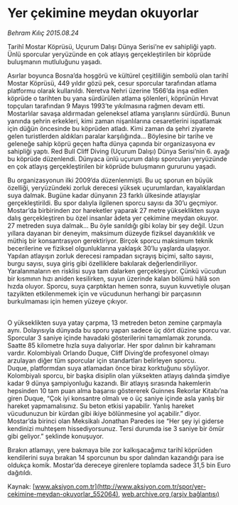 # Yer çekimine meydan okuyorlar

*Behram Kılıç 2015.08.24*

<div class="pNewsDetailMainContent ctx_content" itemprop="articleBody">
 <p>
  Tarihî Mostar Köprüsü, Uçurum Dalışı Dünya Serisi’ne ev sahipliği yaptı. Ünlü sporcular yeryüzünde en çok atlayış gerçekleştirilen bir köprüde buluşmanın mutluluğunu yaşadı.
 </p>
 <p>
  Asırlar boyunca Bosna’da hoşgörü ve kültürel çeşitliliğin sembolü olan tarihî Mostar Köprüsü, 449 yıldır gözü pek, cesur sporcular tarafından atlama platformu olarak kullanıldı. Neretva Nehri üzerine 1566’da inşa edilen köprüde o tarihten bu yana sürdürülen atlama şölenleri, köprünün Hırvat topçuları tarafından 9 Mayıs 1993’te yıkılmasına rağmen devam etti. Mostarlılar savaşa aldırmadan geleneksel atlama yarışlarını sürdürdü. Bunun yanında şehrin erkekleri, kimi zaman nişanlılarına cesaretlerini ispatlamak için düğün öncesinde bu köprüden atladı. Kimi zaman da şehri ziyarete gelen turistlerden aldıkları paralar karşılığında... Böylesine bir tarihe ve geleneğe sahip köprü geçen hafta dünya çapında bir organizasyona ev sahipliği yaptı. Red Bull Cliff Diving (Uçurum Dalışı) Dünya Serisi’nin 6. ayağı bu köprüde düzenlendi. Dünyaca ünlü uçurum dalışı sporcuları yeryüzünde en çok atlayış gerçekleştirilen bir köprüde buluşmanın gururunu yaşadı.
 </p>
 <p>
  Bu organizasyonun ilki 2009’da düzenlenmişti. Bu uç sporun en büyük özelliği, yeryüzündeki zorluk derecesi yüksek uçurumlardan, kayalıklardan suya dalmak. Bugüne kadar dünyanın 23 farklı ülkesinde atlayışlar gerçekleştirildi. Bu spor dalıyla ilgilenen sporcu sayısı da 30’u geçmiyor. Mostar’da birbirinden zor hareketler yaparak 27 metre yükseklikten suya dalış gerçekleştiren bu özel insanlar âdeta yer çekimine meydan okuyor.
  <br>
   27 metreden suya dalmak… Bu öyle sanıldığı gibi kolay bir şey değil. Uzun yıllara dayanan bir deneyim, maksimum düzeyde fiziksel dayanıklılık ve müthiş bir konsantrasyon gerektiriyor. Birçok sporcu maksimum teknik becerilerine ve fiziksel olgunluklarına yaklaşık 30’lu yaşlarda ulaşıyor. Yapılan atlayışın zorluk derecesi rampadan sıçrayış biçimi, salto sayısı, burgu sayısı, suya giriş gibi özelliklere bakılarak değerlendiriliyor.
   <br>
    Yaralanmaların en risklisi suya tam dalarken gerçekleşiyor. Çünkü vücudun bir kısmının hızı aniden kesilirken, suyun üzerinde kalan bölümü hâlâ son hızda oluyor. Sporcu, suya çarptıktan hemen sonra, suyun kuvvetiyle oluşan tazyikten etkilenmemek için ve vücudunun herhangi bir parçasının burkulmaması için hemen yüzeye çıkıyor.
   </br>
  </br>
 </p>
 <p>
  O yükseklikten suya yatay çarpma, 13 metreden beton zemine çarpmayla aynı. Dolayısıyla dünyada bu sporu yapan sadece üç dört düzine sporcu var. Sporcular 3 saniye içinde havadaki gösterilerini tamamlamak zorunda. Saatte 85 kilometre hızla suya dalıyorlar. Her spor dalının bir kahramanı vardır. Kolombiyalı Orlando Duque, Cliff Diving’de profesyonel olmayı arzulayan diğer tüm sporcular için standartları belirleyen sporcu.
  <br>
   Duque, platformdan suya atlamadan önce biraz korktuğunu söylüyor. Kolombiyalı sporcu, bir başka disiplin olan yüksekten atlayış dalında şimdiye kadar 9 dünya şampiyonluğu kazandı. Bir atlayış sırasında hakemlerin hepsinden 10 tam puan alma başarısı göstererek Guinnes Rekorlar Kitabı’na giren Duque, “Çok iyi konsantre olmalı ve o üç saniye içinde asla yanlış bir hareket yapmamalısınız. Su beton etkisi yapabilir. Yanlış hareket vücudunuzun bir kürdan gibi ikiye bölünmesine yol açabilir.” diyor. Mostar’da birinci olan Meksikalı Jonathan Paredes ise “Her şey iyi giderse kendinizi muhteşem hissediyorsunuz. Tersi durumda ise 3 saniye bir ömür gibi geliyor.” şeklinde konuşuyor.
  </br>
 </p>
 <p>
  Bırakın atlamayı, yere bakmaya bile zor kalkışacağımız tarihî köprüden kendilerini suya bırakan 14 sporcunun bu spor dalından kazandığı para ise oldukça komik. Mostar’da dereceye girenlere toplamda sadece 31,5 bin Euro dağıtıldı.
 </p>
</div>


Kaynak: [www.aksiyon.com.tr](http://www.aksiyon.com.tr/spor/yer-cekimine-meydan-okuyorlar_552064), [web.archive.org (arşiv bağlantısı)](http://web.archive.org/web/20151225123905/http://www.aksiyon.com.tr/spor/yer-cekimine-meydan-okuyorlar_552064)
